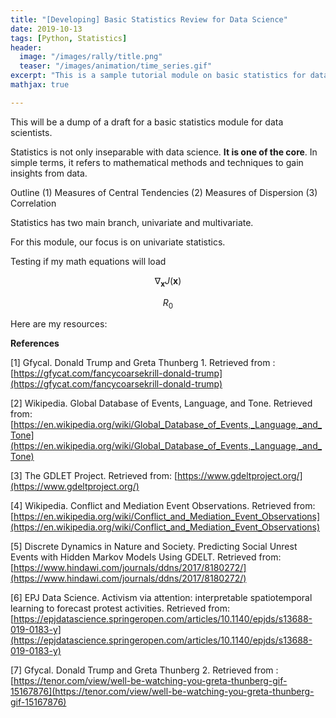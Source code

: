 ```yaml
---
title: "[Developing] Basic Statistics Review for Data Science"
date: 2019-10-13
tags: [Python, Statistics]
header:
  image: "/images/rally/title.png"
  teaser: "/images/animation/time_series.gif"
excerpt: "This is a sample tutorial module on basic statistics for data science applications."
mathjax: true

---
```

<div id="fb-root"></div>
<script async defer src="https://connect.facebook.net/en_US/sdk.js#xfbml=1&version=v3.2"></script>

This will be a dump of a draft for a basic statistics module for data scientists.

Statistics is not only inseparable with data science. **It is one of the core**. In simple terms, it refers to mathematical methods and techniques to gain insights from data.

Outline
(1) Measures of Central Tendencies
(2) Measures of Dispersion
(3) Correlation



Statistics has two main branch, univariate and multivariate.

For this module, our focus is on univariate statistics.

Testing if my math equations will load

$$\nabla_\boldsymbol{x} J(\boldsymbol{x})$$

$$R_0$$



Here are my resources:

**References**

[1] Gfycal. Donald Trump and Greta Thunberg 1. Retrieved from :
[https://gfycat.com/fancycoarsekrill-donald-trump](https://gfycat.com/fancycoarsekrill-donald-trump)

[2] Wikipedia. Global Database of Events, Language, and Tone. Retrieved from:
[https://en.wikipedia.org/wiki/Global_Database_of_Events,_Language,_and_Tone](https://en.wikipedia.org/wiki/Global_Database_of_Events,_Language,_and_Tone)

[3] The GDLET Project. Retrieved from: [https://www.gdeltproject.org/](https://www.gdeltproject.org/)

[4] Wikipedia. Conflict and Mediation Event Observations. Retrieved from: [https://en.wikipedia.org/wiki/Conflict_and_Mediation_Event_Observations](https://en.wikipedia.org/wiki/Conflict_and_Mediation_Event_Observations)

[5] Discrete Dynamics in Nature and Society. Predicting Social Unrest Events with Hidden Markov Models Using GDELT. Retrieved from: [https://www.hindawi.com/journals/ddns/2017/8180272/](https://www.hindawi.com/journals/ddns/2017/8180272/)

[6] EPJ Data Science. Activism via attention: interpretable spatiotemporal learning to forecast protest activities. Retrieved from: [https://epjdatascience.springeropen.com/articles/10.1140/epjds/s13688-019-0183-y](https://epjdatascience.springeropen.com/articles/10.1140/epjds/s13688-019-0183-y)

[7] Gfycal. Donald Trump and Greta Thunberg 2. Retrieved from :
[https://tenor.com/view/well-be-watching-you-greta-thunberg-gif-15167876](https://tenor.com/view/well-be-watching-you-greta-thunberg-gif-15167876)


<script async src="//pagead2.googlesyndication.com/pagead/js/adsbygoogle.js"></script>
<script>
  (adsbygoogle = window.adsbygoogle || []).push({
    google_ad_client: "ca-pub-6410209740119334",
    enable_page_level_ads: true
  });
</script>

<div class="fb-comments" data-href="https://albertyumol.github.io/" data-numposts="5"></div>
